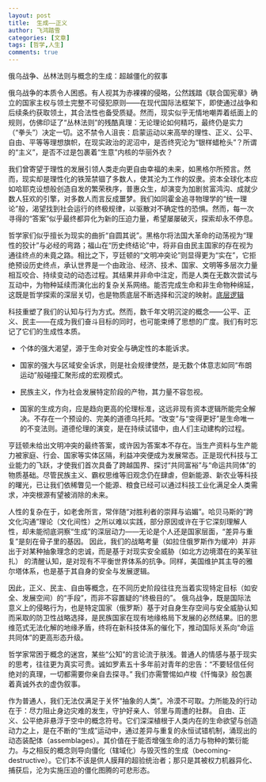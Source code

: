 ```yaml
---
layout: post
title:  生成——正义
author: 飞鸿踏雪
categories: [文章]
tags: [哲学,人生]
comments: true
---
```

俄乌战争、丛林法则与概念的生成：超越僵化的叙事

俄乌战争的本质令人困惑。有人视其为赤裸裸的侵略，公然践踏《联合国宪章》确立的国家主权与领土完整不可侵犯原则——在现代国际法框架下，即使通过战争和后续条约获取领土，其合法性也备受质疑。然而，现实似乎无情地嘲弄着纸面上的规则，仿佛印证了“丛林法则”的残酷真理：无论理论如何精巧，最终仍是实力（“拳头”）决定一切。这不禁令人沮丧：启蒙运动以来高举的理性、正义、公平、自由、平等等理想旗帜，在现实政治的泥沼中，是否终究沦为“银样蜡枪头”？所谓的“主义”，是否不过是包裹着“生意”内核的华丽外衣？

我们曾寄望于理性的发展引领人类走向更自由幸福的未来，如黑格尔所预言。然而，现实却是理性化的铁笼禁锢了多数人，使其沦为工作的奴隶。资本全球化本应如哈耶克设想般创造自发的繁荣秩序，普惠众生，却演变为加剧贫富鸿沟、成就少数人狂欢的引擎，对多数人而言反成噩梦。我们如同霍金追寻物理学的“统一理论”般，渴望找到社会运行的终极规律，以驱散对不确定性的恐惧。然而，每一次寻得的“答案”似乎最终都异化为新的压迫力量，希望屡屡破灭，探索却永不停息。

哲学家们似乎擅长为现实的曲折“自圆其说”。黑格尔将法国大革命的动荡视为“理性的狡计”与必经的弯路；福山在“历史终结论”中，将非自由民主国家的存在视为通往终点的未竟之路。相比之下，亨廷顿的“文明冲突论”则显得更为“实在”，它拒绝预设历史终点，承认世界是一个由政治、经济、技术、国家、文明等多层次力量相互咬合、持续变动的动态过程。其结果并非命中注定，而是人类在无数次尝试与互动中，为物种延续而演化出的复杂关系网络。能否完成生命和非生命物种绵延，这既是哲学探索的深层关切，也是物质底层不断选择和沉淀的映射。[底层逻辑](https://www.cloudhan.me/%E6%96%87%E7%AB%A0/2025/08/04/dclj.html)

科技重塑了我们的认知与行为方式。然而，数千年文明沉淀的概念——公平、正义、民主——在成为我们奋斗目标的同时，也可能束缚了思想的广度。我们有时忘记了它们的生成性本质。

- 个体的强大渴望，源于生命对安全与确定性的本能诉求。

- 国家的强大与区域安全诉求，则是社会规律使然，是无数个体意志如同“布朗运动”般碰撞汇聚形成的宏观模式。

- 民族主义，作为社会发展特定阶段的产物，其力量不容忽视。

- 国家的生成方向，应是趋向更高的伦理标准，这远非现有资本逻辑所能完全解决。不存在一个预设的、完美的道德乌托邦。“改变”与“变得更好”是生命唯一的不变法则。道德伦理的演变，是在持续试错中，由人们主动建构的过程。

亨廷顿未给出文明冲突的最终答案，或许因为答案本不存在。当生产资料与生产能力被家庭、行会、国家等实体区隔，利益冲突便成为发展常态。正是现代科技与工业能力的飞跃，才使我们首次具备了跨越国界、探讨“共同富裕”与“命运共同体”的物质基础。尽管民族主义、霸权思维等旧观念仍在肆虐，但新能源、新农业等科技的曙光，已让我们依稀瞥见一个能源、粮食已经可以通过科技工业化满足全人类需求，冲突根源有望被消除的未来。

人性的复杂在于，如老舍所言，常伴随“对胜利者的崇拜与谄媚”。哈贝马斯的“跨文化沟通”理论（文化间性）之所以难以实践，部分原因或许在于它深刻理解人性，却未能彻底洞察“生成”的深层动力——无论是个人还是国家层面，“差异与重复”是刻在骨子里的基因。 因此，我们的战略考量（如拉住俄罗斯作为缓冲）并非出于对某种抽象理念的忠诚，而是基于对现实安全威胁（如北方边境潜在的美军驻扎） 的清醒认知，是对现有不平衡世界体系的抗争。同样，美国维护其主导的雅尔塔体系，也是基于其自身的安全与发展逻辑。

因此，正义、民主、自由等概念，在不同历史阶段往往充当着实现特定目标（如安全、发展空间）的“手段”，而非不容置疑的“终极目的”。 俄乌战争，既是国际法意义上的侵略行为，也是特定国家（俄罗斯）基于对自身生存空间与安全威胁认知而采取的防卫性战略选择，是民族国家在现有地缘格局下发展的必然结果。旧的思维范式无法化解的地缘矛盾，终将在新科技体系的催化下，推动国际关系向“命运共同体”的更高形态升级。

哲学家常困于概念的迷宫，某些“公知”的言论流于肤浅。普通人的情感与基于现实的思考，往往更为真实可贵。诚如罗素五十多年前对青年的忠告：“不要轻信任何绝对的真理，一切都需要你亲自去探寻。” 我们亦需警惕如卢梭《忏悔录》般包裹着真诚外衣的虚伪叙事。

作为普通人，我们无法仅满足于关怀“抽象的人类”。冷漠不可取。力所能及的行动在于：尽力阻止身边灾难的发生，守护好亲人、邻里与周遭的社群。 自由、正义、公平绝非悬浮于空中的概念符号。它们深深植根于人类内在的生命欲望与创造动力之上，是在不断的“生成”运动中，通过差异与重复的永恒试错机制，涌现出的动态装配体（assemblages）。其价值在于能否增强生命的活力与物种的繁衍能力。与之相反的概念则导向僵化（辖域化）与毁灭性的生成（becoming-destructive）。它们本不该是供人膜拜的超验统治者；那只是其被权力机器异化、捕获后，沦为实施压迫的僵化图腾的可悲形态。
